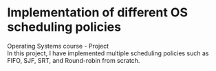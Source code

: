 # Implementation of different OS scheduling policies
Operating Systems course - Project \
In this project, I have implemented multiple scheduling policies such as FIFO, SJF, SRT, and Round-robin from scratch.
